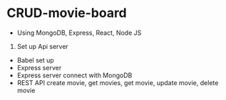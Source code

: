 # CRUD-movie-board

- Using MongoDB, Express, React, Node JS

1. Set up Api server

- Babel set up
- Express server
- Express server connect with MongoDB
- REST API create movie, get movies, get movie, update movie, delete movie
